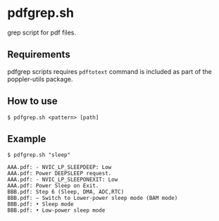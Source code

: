 # pdfgrep.sh
grep script for pdf files.

## Requirements
pdfgrep scripts requires `pdftotext` command is included as part of the poppler-utils package.

## How to use
```
$ pdfgrep.sh <pattern> [path]
```

## Example
```
$ pdfgrep.sh "sleep"

AAA.pdf: - NVIC_LP_SLEEPDEEP: Low
AAA.pdf: Power DEEPSLEEP request.
AAA.pdf: - NVIC_LP_SLEEPONEXIT: Low
AAA.pdf: Power Sleep on Exit.
BBB.pdf: Step 6 (Sleep, DMA, ADC,RTC)
BBB.pdf: – Switch to Lower-power sleep mode (BAM mode)
BBB.pdf: • Sleep mode
BBB.pdf: • Low-power sleep mode
```
